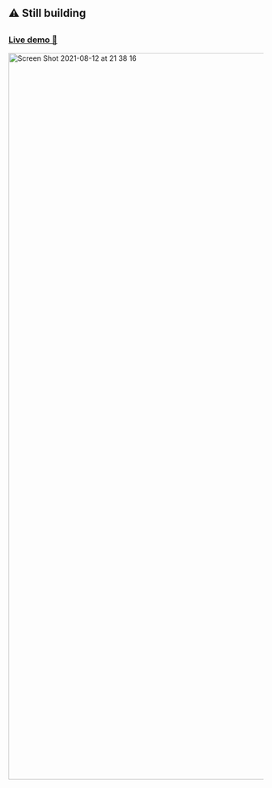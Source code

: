 
<h2> ⚠️ Still building <h2>
   
<h3>
<a href="https://rick-and-morty-house-app.vercel.app/" target="_blank">
   Live demo 🚀 
</a>
   </h3>
   

   <img width="1434" alt="Screen Shot 2021-08-12 at 21 38 16" src="https://user-images.githubusercontent.com/74335400/129216297-99ff7de6-4ba5-4a22-8646-738832352c45.png">

